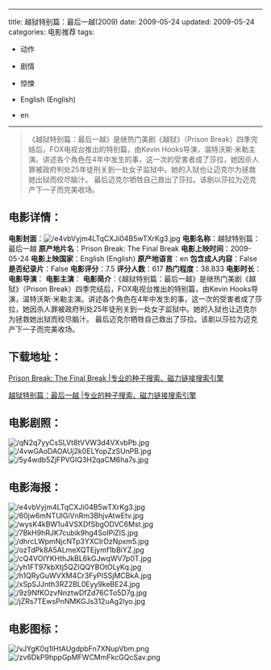
---
title: 越狱特别篇：最后一越(2009)
date: 2009-05-24
updated: 2009-05-24
categories: 电影推荐
tags:
- 动作
- 剧情
- 惊悚

- English (English)
- en
---


> 《越狱特别篇：最后一越》是继热门美剧《越狱》（Prison Break）四季完结后，FOX电视台推出的特别篇，由Kevin Hooks导演，温特沃斯·米勒主演。讲述各个角色在4年中发生的事，这一次的受害者成了莎拉，她因杀人罪被政府判处25年徒刑关到一处女子监狱中。她的入狱也让迈克尔为拯救她出狱而绞尽脑汁。 最后迈克尔牺牲自己救出了莎拉。该剧以莎拉为迈克产下一子而完美收场。

## **电影详情**：

**电影封面**：<img src="https://image.tmdb.org/t/p/w200/e4vbVyjm4LTqCXJi04B5wTXrKg3.jpg" alt="/e4vbVyjm4LTqCXJi04B5wTXrKg3.jpg" title="/e4vbVyjm4LTqCXJi04B5wTXrKg3.jpg">
**电影名称**：越狱特别篇：最后一越
**原产地片名**：Prison Break: The Final Break
**电影上映时间**：2009-05-24
**电影上映国家**：English (English)
**原产地语言**：en
**包含成人内容**：False
**是否纪录片**：False
**电影评分**：7.5
**评分人数**：617
**热门程度**：38.833
**电影时长**：
**电影导演**：
**电影主演**：
**电影简介**：《越狱特别篇：最后一越》是继热门美剧《越狱》（Prison Break）四季完结后，FOX电视台推出的特别篇，由Kevin Hooks导演，温特沃斯·米勒主演。讲述各个角色在4年中发生的事，这一次的受害者成了莎拉，她因杀人罪被政府判处25年徒刑关到一处女子监狱中。她的入狱也让迈克尔为拯救她出狱而绞尽脑汁。 最后迈克尔牺牲自己救出了莎拉。该剧以莎拉为迈克产下一子而完美收场。

## **下载地址**：
[Prison Break: The Final Break |专业的种子搜索、磁力链接搜索引擎](https://movie.amd794.com:2083/?search=Prison%20Break%3A%20The%20Final%20Break&ordering=&mode=match_phrase&page_size=10&page=1)

[越狱特别篇：最后一越 |专业的种子搜索、磁力链接搜索引擎](https://movie.amd794.com:2083/?search=%E8%B6%8A%E7%8B%B1%E7%89%B9%E5%88%AB%E7%AF%87%EF%BC%9A%E6%9C%80%E5%90%8E%E4%B8%80%E8%B6%8A&ordering=&mode=match_phrase&page_size=10&page=1)
 

## **电影剧照**：
<img src="https://image.tmdb.org/t/p/original/qN2q7yyCsSLVt8tVVW3d4VXvbPb.jpg" alt="/qN2q7yyCsSLVt8tVVW3d4VXvbPb.jpg" title="/qN2q7yyCsSLVt8tVVW3d4VXvbPb.jpg"><img src="https://image.tmdb.org/t/p/original/4vwGAoDAOAUj2k0ELYopZzSUnPB.jpg" alt="/4vwGAoDAOAUj2k0ELYopZzSUnPB.jpg" title="/4vwGAoDAOAUj2k0ELYopZzSUnPB.jpg"><img src="https://image.tmdb.org/t/p/original/5y4wdb5ZjFPVGIQ3H2qaCM6ha7s.jpg" alt="/5y4wdb5ZjFPVGIQ3H2qaCM6ha7s.jpg" title="/5y4wdb5ZjFPVGIQ3H2qaCM6ha7s.jpg">

## **电影海报**：
<img src="https://image.tmdb.org/t/p/original/e4vbVyjm4LTqCXJi04B5wTXrKg3.jpg" alt="/e4vbVyjm4LTqCXJi04B5wTXrKg3.jpg" title="/e4vbVyjm4LTqCXJi04B5wTXrKg3.jpg"><img src="https://image.tmdb.org/t/p/original/60jw6mNTUlGiVnRm3BhjvAtwEtv.jpg" alt="/60jw6mNTUlGiVnRm3BhjvAtwEtv.jpg" title="/60jw6mNTUlGiVnRm3BhjvAtwEtv.jpg"><img src="https://image.tmdb.org/t/p/original/wysK4kBW1u4VSXDfSbgODVC6Mst.jpg" alt="/wysK4kBW1u4VSXDfSbgODVC6Mst.jpg" title="/wysK4kBW1u4VSXDfSbgODVC6Mst.jpg"><img src="https://image.tmdb.org/t/p/original/7BkH9hRJK7cubik9hg4SoIPiZIS.jpg" alt="/7BkH9hRJK7cubik9hg4SoIPiZIS.jpg" title="/7BkH9hRJK7cubik9hg4SoIPiZIS.jpg"><img src="https://image.tmdb.org/t/p/original/dhrcLWpmNjcNTp3YXCIrDzNpxm5.jpg" alt="/dhrcLWpmNjcNTp3YXCIrDzNpxm5.jpg" title="/dhrcLWpmNjcNTp3YXCIrDzNpxm5.jpg"><img src="https://image.tmdb.org/t/p/original/ozTdPk8A5ALmeXQTEjymf1bBiYZ.jpg" alt="/ozTdPk8A5ALmeXQTEjymf1bBiYZ.jpg" title="/ozTdPk8A5ALmeXQTEjymf1bBiYZ.jpg"><img src="https://image.tmdb.org/t/p/original/cQ4VOIYKHthJkBL6kGJwqWV7p0T.jpg" alt="/cQ4VOIYKHthJkBL6kGJwqWV7p0T.jpg" title="/cQ4VOIYKHthJkBL6kGJwqWV7p0T.jpg"><img src="https://image.tmdb.org/t/p/original/yh1FT97kbXtj5QZIQQYBOtOLyKq.jpg" alt="/yh1FT97kbXtj5QZIQQYBOtOLyKq.jpg" title="/yh1FT97kbXtj5QZIQQYBOtOLyKq.jpg"><img src="https://image.tmdb.org/t/p/original/h1QRyGuWVXM4Cr3FyPISSjMCBkA.jpg" alt="/h1QRyGuWVXM4Cr3FyPISSjMCBkA.jpg" title="/h1QRyGuWVXM4Cr3FyPISSjMCBkA.jpg"><img src="https://image.tmdb.org/t/p/original/xSpSJJnth3RZ2BL0Eyy9keBE24.jpg" alt="/xSpSJJnth3RZ2BL0Eyy9keBE24.jpg" title="/xSpSJJnth3RZ2BL0Eyy9keBE24.jpg"><img src="https://image.tmdb.org/t/p/original/9z9NfKOzvNnztwDfZd76CTo5D7g.jpg" alt="/9z9NfKOzvNnztwDfZd76CTo5D7g.jpg" title="/9z9NfKOzvNnztwDfZd76CTo5D7g.jpg"><img src="https://image.tmdb.org/t/p/original/jZRs7TEwsPnNMKGJs312uAg2lyo.jpg" alt="/jZRs7TEwsPnNMKGJs312uAg2lyo.jpg" title="/jZRs7TEwsPnNMKGJs312uAg2lyo.jpg">

## **电影图标**：
<img src="https://image.tmdb.org/t/p/original/vJYgK0q1IHtAUgdpbFn7XNupVbm.png" alt="/vJYgK0q1IHtAUgdpbFn7XNupVbm.png" title="/vJYgK0q1IHtAUgdpbFn7XNupVbm.png"><img src="https://image.tmdb.org/t/p/original/zv6DkP9hppGpMFWCMmFkcGQcSav.png" alt="/zv6DkP9hppGpMFWCMmFkcGQcSav.png" title="/zv6DkP9hppGpMFWCMmFkcGQcSav.png">
